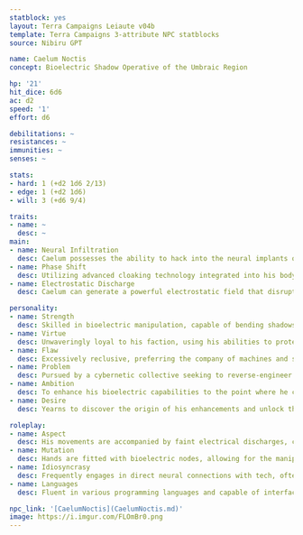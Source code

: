 ```yaml
---
statblock: yes
layout: Terra Campaigns Leiaute v04b
template: Terra Campaigns 3-attribute NPC statblocks
source: Nibiru GPT

name: Caelum Noctis
concept: Bioelectric Shadow Operative of the Umbraic Region

hp: '21'
hit_dice: 6d6
ac: d2
speed: '1'
effort: d6

debilitations: ~
resistances: ~
immunities: ~
senses: ~

stats:
- hard: 1 (+d2 1d6 2/13)
- edge: 1 (+d2 1d6)
- will: 3 (+d6 9/4)

traits:
- name: ~
  desc: ~
main:
- name: Neural Infiltration
  desc: Caelum possesses the ability to hack into the neural implants of others wirelessly, allowing him to manipulate perceptions, implant false memories, or extract information directly from their minds. This is done through a sophisticated blend of bioelectric signals and hacking algorithms unique to his enhancements.
- name: Phase Shift
  desc: Utilizing advanced cloaking technology integrated into his body, Caelum can become virtually invisible to both the eye and digital surveillance. This tech allows him to phase through electronic security measures, making him an unparalleled infiltrator and spy in the cyberpunk realm.
- name: Electrostatic Discharge
  desc: Caelum can generate a powerful electrostatic field that disrupts electronic devices, incapacitates foes with neural implants, and can even be focused into a devastating bolt of lightning. This ability stems from his mastery over his own bioelectric energy, combined with a deep understanding of cybernetic systems.

personality:
- name: Strength
  desc: Skilled in bioelectric manipulation, capable of bending shadows through electrical interference and neural hacking.
- name: Virtue
  desc: Unwaveringly loyal to his faction, using his abilities to protect his comrades at all costs.
- name: Flaw
  desc: Excessively reclusive, preferring the company of machines and shadows to living beings.
- name: Problem
  desc: Pursued by a cybernetic collective seeking to reverse-engineer his unique bioelectric enhancements.
- name: Ambition
  desc: To enhance his bioelectric capabilities to the point where he can interface directly with the digital ether, transcending physical limitations.
- name: Desire
  desc: Yearns to discover the origin of his enhancements and unlock the full potential of his bioelectric nature.

roleplay:
- name: Aspect
  desc: His movements are accompanied by faint electrical discharges, casting flickering shadows that dance unpredictably.
- name: Mutation
  desc: Hands are fitted with bioelectric nodes, allowing for the manipulation of electrical currents and digital interfaces.
- name: Idiosyncrasy
  desc: Frequently engages in direct neural connections with tech, often communicating through digital means even when physically present.
- name: Languages
  desc: Fluent in various programming languages and capable of interfacing with most cybernetic systems, alongside standard communication protocols.

npc_link: '[CaelumNoctis](CaelumNoctis.md)'
image: https://i.imgur.com/FLOmBr0.png
---
```

